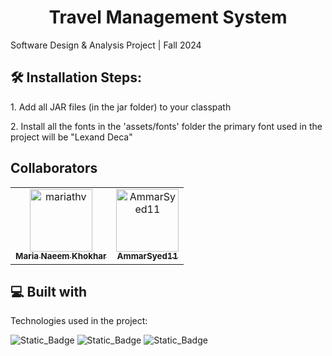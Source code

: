 <h1 align="center" id="title">Travel Management System</h1>



<p id="description">Software Design &amp; Analysis Project | Fall 2024</p>

<h2>🛠️ Installation Steps:</h2>

<p>1. Add all JAR files (in the jar folder) to your classpath</p>

<p>2. Install all the fonts in the 'assets/fonts' folder the primary font used in the project will be "Lexand Deca"</p>

## Collaborators
<!-- readme: contributors -start -->
<table>
	<tbody>
		<tr>
            <td align="center">
                <a href="https://github.com/mariathv">
                    <img src="https://avatars.githubusercontent.com/u/114730306?v=4" width="100;" alt="mariathv"/>
                    <br />
                    <sub><b>Maria Naeem Khokhar</b></sub>
                </a>
            </td>
            <td align="center">
                <a href="https://github.com/AmmarSyed11">
                    <img src="https://avatars.githubusercontent.com/u/187848068?v=4" width="100;" alt="AmmarSyed11"/>
                    <br />
                    <sub><b>AmmarSyed11</b></sub>
                </a>
            </td>
		</tr>
	<tbody>
</table>
<!-- readme: contributors -end -->

  
  
<h2>💻 Built with</h2>

Technologies used in the project:

![Static_Badge](https://img.shields.io/badge/java-red)
![Static_Badge](https://img.shields.io/badge/javafx-blue)
![Static_Badge](https://img.shields.io/badge/mysql-purple)

